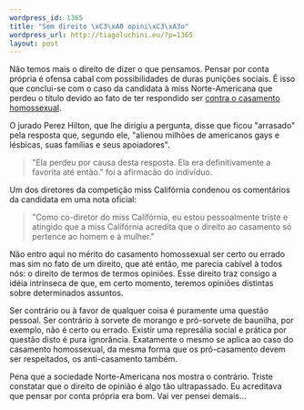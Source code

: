 ```yaml
--- 
wordpress_id: 1365
title: "Sem direito \xC3\xA0 opini\xC3\xA3o"
wordpress_url: http://tiagoluchini.eu/?p=1365
layout: post
---
```

Não temos mais o direito de dizer o que pensamos. Pensar por conta própria é ofensa cabal com possibilidades de duras punições sociais. É isso que conclui-se com o caso da candidata à miss Norte-Americana que perdeu o título devido ao fato de ter respondido ser <a href="http://www1.folha.uol.com.br/folha/bbc/ult272u553927.shtml" target="_blank">contra o casamento homossexual</a>.

O jurado Perez Hilton, que lhe dirigiu a pergunta, disse que ficou "arrasado" pela resposta que, segundo ele, "alienou milhões de americanos gays e lésbicas, suas famílias e seus apoiadores".
<blockquote>"Ela perdeu por causa desta resposta. Ela era definitivamente a favorita até então." foi a afirmacão do indivíduo.</blockquote>
Um dos diretores da competição miss Califórnia condenou os comentários da candidata em uma nota oficial:
<blockquote>"Como co-diretor do miss Califórnia, eu estou pessoalmente triste e atingido que a miss Califórnia acredita que o direito ao casamento só pertence ao homem e à mulher."</blockquote>
Não entro aqui no mérito do casamento homossexual ser certo ou errado mas sim no fato de um direito, que até então, me parecia cabível à todos nós: o direito de termos de termos opiniões. Esse direito traz consigo a idéia intrínseca de que, em certo momento, teremos opiniões distintas sobre determinados assuntos.

Ser contrário ou à favor de qualquer coisa é puramente uma questão pessoal. Ser contrário à sorvete de morango e pró-sorvete de baunilha, por exemplo, não é certo ou errado. Existir uma represália social e prática por questão disto é pura ignorância. Exatamente o mesmo se aplica ao caso do casamento homossexual, da mesma forma que os pró-casamento devem ser respeitados, os anti-casamento também.

Pena que a sociedade Norte-Americana nos mostra o contrário. Triste constatar que o direito de opinião é algo tão ultrapassado. Eu acreditava que pensar por conta própria era bom. Vai ver pensei demais...

